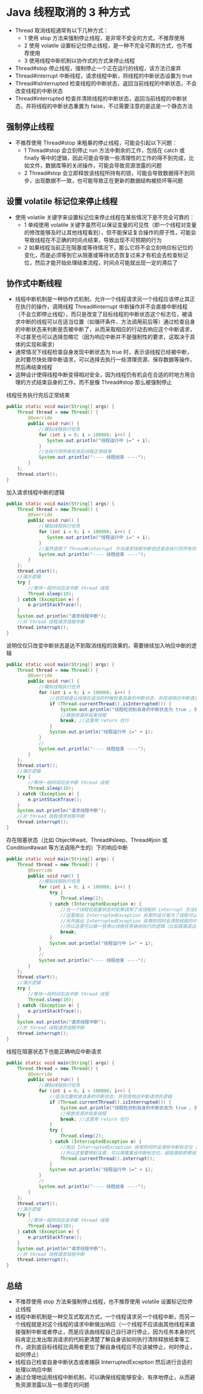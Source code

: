 # Java 线程取消的 3 种方式
- Thread 取消线程通常有以下几种方式：
    - 1 使用 stop 方法来强制停止线程，是非常不安全的方式，不推荐使用
    - 2 使用 volatile 设置标记位停止线程，是一种不完全可靠的方式，也不推荐使用
    - 3 使用线程中断机制以协作式的方式来停止线程
- Thread#stop 停止线程，强制停止一个正在运行的线程，该方法已废弃
- Thread#interrupt 中断线程，请求线程中断，将线程的中断状态设置为 true 
- Thread#isInterrupted 检查线程的中断状态，返回当前线程的中断状态，不会改变线程的中断状态
- Thread#interrupted 检查并清除线程的中断状态，返回当前线程的中断状态，并将线程的中断状态重置为 false，不过需要注意的是这是一个静态方法


## 强制停止线程
- 不推荐使用 Thread#stop 来粗暴的停止线程，可能会引起以下问题：
    - 1 Thread#stop 会立刻停止 run 方法中剩余的工作，包括在 catch 或 finally 等中的逻辑，因此可能会导致一些清理性的工作的得不到完成，比如文件，数据库等的关闭操作，可能会导致资源泄露的问题
    - 2 Thread#stop 会立即释放该线程所持有的锁，可能会导致数据得不到同步，出现数据不一致，也可能导致正在更新的数据结构被损坏等问题

## 设置 volatile 标记位来停止线程
- 使用 volatile 关键字来设置标记位来停止线程在某些情况下是不完全可靠的：
    - 1 单纯使用 volatile 关键字虽然可以保证变量的可见性（即一个线程对变量的修改能够及时让其他线程看到），但不能保证复合操作的原子性，可能会导致线程在不正确的时间点结束，导致出现不可预期的行为
    - 2 如果线程当前正在阻塞或等待情况下，那么它将不会立刻响应标记位的变化，而是必须等到它从阻塞或等待状态恢复过来才有机会去检查标记位，然后才能开始处理结束流程，时间点可能就出现一定的滞后了

## 协作式中断线程
- 线程中断机制是一种协作式机制，允许一个线程请求另一个线程应该停止其正在执行的操作，调用线程 Thread#interrupt 中断操作并不会直接中断线程（不会立即停止线程），而只是改变了目标线程的中断状态这个标志位，被请求中断的线程可以在适当位置（如循环条件、方法调用前后等）通过检查自身的中断状态来判断是否被中断了，从而采取相应的行动去响应这个中断请求，不过甚至也可以选择忽略它（因为响应中断并不是强制性的要求，这取决于具体的实现和需求） 
- 通常情况下线程检查自身发现中断状态为 true 时，表示该线程已经被中断，此时要尽快处理中断请求，可以选择去执行一些清理资源、保存数据等操作，然后再结束线程
- 这种设计使得线程中断变得相对安全，因为线程仍有机会在合适的时地方用合理的方式结束自身的工作，而不是像 Thread#stop 那么被强制停止


线程任务执行完后正常结束
```java
public static void main(String[] args) {
    Thread thread = new Thread() {
        @Override
        public void run() {
            //模拟线程执行任务
            for (int i = 0; i < 100000; i++) {
               System.out.println("线程运行中 i=" + i);
            }
            //在执行完所有任务后线程正常结束
            System.out.println("---- 线程结束 ----");
        }
    };
    thread.start();
}
```

加入请求线程中断的逻辑
```java
public static void main(String[] args) {
    Thread thread = new Thread() {
        @Override
        public void run() {
            //模拟线程执行任务
            for (int i = 0; i < 100000; i++) {
               System.out.println("线程运行中 i=" + i);
            }
            //虽然调用了 Thread#interrupt 方法请求线程中断但还是会执行完所有的任务
            System.out.println("---- 线程结束 ----");
        }
    };
    thread.start();
    //演示逻辑
    try {
        //等待一段时间后去中断 thread 线程
        Thread.sleep(10);
    } catch (Exception e) {
        e.printStackTrace();
    }
    System.out.println("请求线程中断");
    //对 thread 线程请求线程中断
    thread.interrupt();
}
```


说明仅仅只改变中断状态是达不到取消线程的效果的，需要继续加入响应中断的逻辑
```java
public static void main(String[] args) {
    Thread thread = new Thread() {
        @Override
        public void run() {
            //模拟线程执行任务
            for (int i = 0; i < 100000; i++) {
                //目的就是让线程在适当的时候检查自身的中断状态，并完成响应中断请求的逻辑
                if (Thread.currentThread().isInterrupted()) {
                    System.out.println("线程检测到自身的中断状态为 true ，于是准备停止");
                    //释放资源并结束线程
                    break; //这里用 return 也行
                }
                System.out.println("线程运行中 i=" + i);
            }
            //
            System.out.println("---- 线程结束 ----");
        }
    };
    thread.start();
    //演示逻辑
    try {
        //等待一段时间后去中断 thread 线程
        Thread.sleep(10);
    } catch (Exception e) {
        e.printStackTrace();
    }
    System.out.println("请求线程中断");
    //对 thread 线程请求线程中断
    thread.interrupt();
}
```

存在阻塞状态（比如 Object#wait、Thread#sleep、Thread#join 或 Condition#await 等方法调用产生的）下的响应中断
```java
public static void main(String[] args) {
    Thread thread = new Thread() {
        @Override
        public void run() {
            //模拟线程执行任务
            for (int i = 0; i < 100000; i++) {
                try {
                    Thread.sleep(2);
                } catch (InterruptedException e) {
                    //当一个线程在阻塞状态时如果调用了该线程的 interrupt 方法的话，那么阻塞方法就会抛出 InterruptedException 异常，类似于线程检测到自身的中断状态为 true，也就意味着这里需要加入响应中断的逻辑了
                    //这里抛出 InterruptedException 异常的设计是为了线程可以从阻塞状态恢复（唤醒）过来（表示阻塞操作由于中断而提前结束），能在线程结束前有机会去处理中断请求
                    //另外抛出 InterruptedException 异常的同时会清除线程的中断标志位（中断状态被重置为 false）
                    //所以这里可以做一些停止线程任务继续执行的逻辑（比如直接退出循环）或者也可以在这里再次调用 Thread#interrupt 重设中断状态（标记回中断状态为 true）然后和适当位置的 Thread#isInterrupted() 判断配合来完成响应中断请求的逻辑
                    break;
                }
                System.out.println("线程运行中 i=" + i);
            }
            //
            System.out.println("---- 线程结束 ----");
        }
    };
    thread.start();
    //演示逻辑
    try {
        //等待一段时间后去中断 thread 线程
        Thread.sleep(10);
    } catch (Exception e) {
        e.printStackTrace();
    }
    System.out.println("请求线程中断");
    //对 thread 线程请求线程中断
    thread.interrupt();
}
```

线程在阻塞状态下也能正确响应中断请求
```java
public static void main(String[] args) {
    Thread thread = new Thread() {
        @Override
        public void run() {
            //模拟线程执行任务
            for (int i = 0; i < 100000; i++) {
                //适当位置检查自身的中断状态，并完成响应中断请求的逻辑
                if (Thread.currentThread().isInterrupted()) {
                    System.out.println("线程检测到自身的中断状态为 true ，于是准备停止");
                    //释放资源并结束线程
                    break; //这里用 return 也行
                }
                try {
                    Thread.sleep(2);
                } catch (InterruptedException e) {
                    //抛出 InterruptedException 异常的同时会清除中断标志位（中断状态被重置为 false）
                    //所以这里要特别注意，可以按需重设中断标志位，就能做到即使线程在阻塞状态下也能够正确地响应中断请求了（不然很容易错过外部设置的那一次中断请求）
                    Thread.currentThread().interrupt();
                }
                System.out.println("线程运行中 i=" + i);
            }
            //
            System.out.println("---- 线程结束 ----");
        }
    };
    thread.start();
    //演示逻辑
    try {
        //等待一段时间后去中断 thread 线程
        Thread.sleep(10);
    } catch (Exception e) {
        e.printStackTrace();
    }
    System.out.println("请求线程中断");
    //对 thread 线程请求线程中断
    thread.interrupt();
}
```

## 总结
- 不推荐使用 stop 方法来强制停止线程，也不推荐使用 volatile 设置标记位停止线程
- 线程中断机制是一种交互式取消方式，一个线程请求另一个线程中断，而另一个线程就是对这个线程的请求中断做出响应（一个线程不应该由其他线程来直接强制中断或者停止，而是应该由线程自己自行进行停止，因为任务本身的代码肯定比发出取消请求的代码更清楚了解自身该如何执行清除释放结束等工作，说到底目标线程比调用者更加了解自身线程应不应该被停止，何时停止，如何停止）
- 线程自己检查自身中断状态或者捕获 InterruptedException 然后进行合适的处理以响应中断
- 通过合理地运用线程中断机制，可以确保线程能够安全、有序地停止，从而避免资源泄露以及一些潜在的问题



